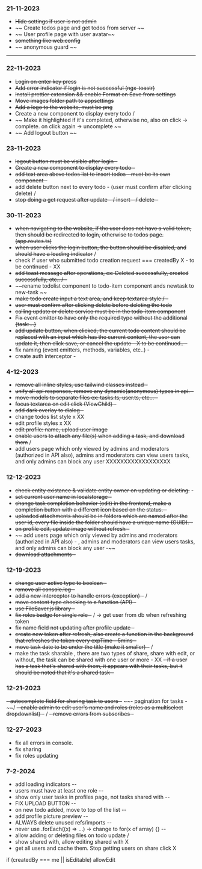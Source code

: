 ### 21-11-2023

- ~~Hide settings if user is not admin~~
- ~~ Create todos page and get todos from server ~~
- ~~ User profile page with user avatar~~
- ~~something like web.config~~
- ~~ anonymous guard ~~

---

### 22-11-2023

- ~~Login on enter key press~~
- ~~Add error indicator if login is not successful (ngx-toastr)~~
- ~~Install prettier extension && enable Format on Save from settings~~
- ~~Move images folder path to appsettings~~
- ~~Add a logo to the website, must be png~~
- Create a new component to display every todo /
- ~~ Make it highlighted if it's completed, otherwise no, also on click -> complete. on click again -> uncomplete ~~
- ~~ Add logout button ~~

### 23-11-2023

- ~~logout button must be visible after login -~~
- ~~Create a new component to display every todo -~~
- ~~add text area above todos list to insert todos - must be its own component -~~
- add delete button next to every todo - (user must confirm after clicking delete) /
- ~~stop doing a get request after update - / insert - / delete -~~

### 30-11-2023

- ~~when navigating to the website, if the user does not have a valid token, then should be redirected to login, otherwise to todos page. (app.routes.ts)~~
- ~~when user clicks the login button, the button should be disabled, and should have a loading indicator~~ /
- check if user who submitted todo creation request === createdBy X - to be continued - XX
- ~~add toast message after operations, ex: Deleted successfully, created successfully, etc.. / -~~
- ~~rename todolist component to todo-item component ands newtask to new-task ~~
- ~~make todo create input a text area, and keep textarea style / -~~
- ~~user must confirm after clicking delete before deleting the todo~~
- ~~calling update or delete service must be in the todo-item component~~
- ~~Fix event emitter to have only the required type without the additional {task:...}~~
- ~~add update button, when clicked, the current todo content should be replaced with an input which has the current content, the user can update it, then click save, or cancel the update - X to be continued.. -~~
- fix naming (event emitters, methods, variables, etc..) -
- create auth interceptor -

### 4-12-2023

- ~~remove all inline styles, use tailwind classes instead -~~
- ~~unify all api responses, remove any dynamic(anonymous) types in api. -~~
- ~~move models to separate files ex: tasks.ts, user.ts, etc... -~~
- ~~focus textarea on edit click (ViewChild) -~~
- ~~add dark overlay to dialog -~~
- change todos list style x XX
- edit profile styles x XX
- ~~edit profile: name, upload user image~~
- ~~enable users to attach any file(s) when adding a task, and download them~~ /
- add users page which only viewed by admins and moderators (authorized in API also), admins and moderators can view users tasks, and only admins can block any user XXXXXXXXXXXXXXXXXX

### 12-12-2023

- ~~check entity existance & validate entity owner on updating or deleting.~~ -
- ~~set current user name in localstorage -~~
- ~~change task completion behavior (edit) in the frontend, make a completion button with a different icon based on the status. -~~
- ~~uploaded attachments should be in folders which are named after the user id, every file inside the folder should have a unique name (GUID). -~~
- ~~on profile edit, update image without refresh -~~
- ~~ add users page which only viewed by admins and moderators (authorized in API also) - , admins and moderators can view users tasks, and only admins can block any user -~~
- ~~download attachments -~~

### 12-19-2023

- ~~change user active type to boolean -~~
- ~~remove all console.log -~~
- ~~add a new interceptor to handle errors (exception) -~~ /
- ~~move content type checking to a function (API) -~~
- ~~use FileSaver.js library -~~
- ~~fix roles badge for single role -~~ / -> get user from db when refreshing token
- ~~fix name field not updating after profile update -~~
- ~~create new token after refresh, also create a function in the background that refreshes the token every expTime - 5mins -~~
- ~~move task date to be under the title (make it smaller) -~~ /
- make the task sharable , there are two types of share, share with edit, or without, the task can be shared with one user or more - XX
  ~~- if a user has a task that's shared with them, it appears with their tasks, but it should be noted that it's a shared task -~~

### 12-21-2023

~~- autocomplete field for sharing task to users -~~
~~- pagination for tasks - ~~/
~~- enable admin to edit user's name and roles (roles as a multiselect dropdownlist) -~~ /
~~- remove errors from subscribes -~~

### 12-27-2023

- fix all errors in console.
- fix sharing
- fix roles updating

### 7-2-2024

- add loading indicators --
- users must have at least one role --
- show only user tasks in profiles page, not tasks shared with --
- FIX UPLOAD BUTTON --
- on new todo added, move to top of the list --
- add profile picture preview --
- ALWAYS delete unused refs/imports --
- never use .forEach((x) => ...) -> change to for(x of array) {} --
- allow adding or deleting files on todo update /
- show shared with, allow editing shared with X
- get all users and cache them. Stop getting users on share click X

if (createdBy === me || isEditable) allowEdit
